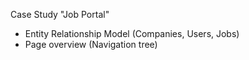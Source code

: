 Case Study "Job Portal"

- Entity Relationship Model (Companies, Users, Jobs)
- Page overview (Navigation tree)




